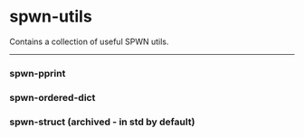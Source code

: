 # spwn-utils
Contains a collection of useful SPWN utils.

----------------
### spwn-pprint
### spwn-ordered-dict
### spwn-struct (archived - in std by default)